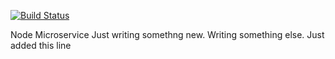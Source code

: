 [![Build Status](http://159.65.135.167:8090/api/badges/tintinthong/node-microservice/status.svg)](http://159.65.135.167:8090/tintinthong/node-microservice)

Node Microservice
Just writing somethng new. 
Writing something else.
Just added this line

